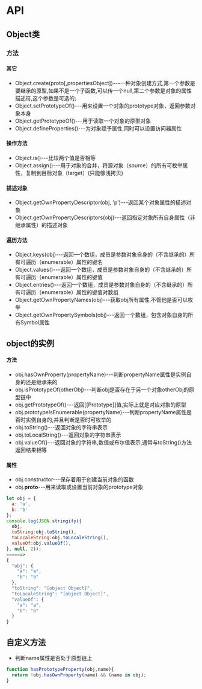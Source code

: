 # API

## Object类
### 方法
#### 其它
- Object.create(proto[,propertiesObject])---一种对象创建方式,第一个参数是要继承的原型,如果不是一个子函数,可以传一个null,第二个参数是对象的属性描述符,这个参数是可选的;
- Object.setPrototypeOf()---用来设置一个对象的prototype对象，返回参数对象本身
- Object.getPrototypeOf()---用于读取一个对象的原型对象
- Object.defineProperties()---为对象赋予属性,同时可以设置访问器属性
#### 操作方法
- Object.is()---比较两个值是否相等
- Object.assign()---用于对象的合并，将源对象（source）的所有可枚举属性，复制到目标对象（target）(只能够浅拷贝)
#### 描述对象
- Object.getOwnPropertyDescriptor(obj, 'p')---返回某个对象属性的描述对象
- Object.getOwnPropertyDescriptors(obj)---返回指定对象所有自身属性（非继承属性）的描述对象
#### 遍历方法
- Object.keys(obj)---返回一个数组，成员是参数对象自身的（不含继承的）所有可遍历（enumerable）属性的键名
- Object.values()---返回一个数组，成员是参数对象自身的（不含继承的）所有可遍历（enumerable）属性的键值
- Object.entries()---返回一个数组，成员是参数对象自身的（不含继承的）所有可遍历（enumerable）属性的键值对数组
- Object.getOwnPropertyNames(obj)---获取obj所有属性,不管他是否可以枚举
- Object.getOwnPropertySymbols(obj)---返回一个数组，包含对象自身的所有Symbol属性

## object的实例
#### 方法
- obj.hasOwnProperty(propertyName)---判断propertyName属性是实例自身的还是继承来的
- obj.isPrototypeOf(otherObj)---判断obj是否存在于另一个对象otherObj的原型链中
- obj.getPrototypeOf()---返回[[Prototype]]值,实际上就是对应对象的原型
- obj.prototypeIsEnumerable(propertyName)---判断propertyName属性是否时实例自身的,并且判断是否时可枚举的
- obj.toString()---返回对象的字符串表示
- obj.toLocalString()---返回对象的字符串表示
- obj.valueOf()---返回对象的字符串,数值或布尔值表示,通常与toString()方法返回结果相等
#### 属性
- obj.constructor---保存着用于创建当前对象的函数
- obj.__proto__---用来读取或设置当前对象的prototype对象
```js
let obj = {
  a: 'a',
  b: 'b'
};
console.log(JSON.stringify({
  obj,
  toString:obj.toString(),
  toLocaleString:obj.toLocaleString(),
  valueOf:obj.valueOf(),
}, null, 2));
======>
{
  "obj": {
    "a": "a",
    "b": "b"
  },
  "toString": "[object Object]",
  "toLocaleString": "[object Object]",
  "valueOf": {
    "a": "a",
    "b": "b"
  }
}
```

## 自定义方法
- 判断name属性是否处于原型链上
```js
function hasPrototypeProperty(obj,name){
  return !obj.hasOwnProperty(name) && (name in obj);
}
```
